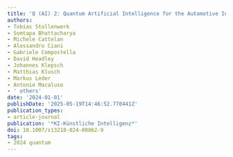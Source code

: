 ```yaml
---
title: 'Q (AI) 2: Quantum Artificial Intelligence for the Automotive Industry'
authors:
- Tobias Stollenwerk
- Somtapa Bhattacharya
- Michele Cattelan
- Alessandro Ciani
- Gabriele Compostella
- David Headley
- Johannes Klepsch
- Matthias Klusch
- Markus Leder
- Antonio Macaluso
- ' others'
date: '2024-01-01'
publishDate: '2025-05-19T14:46:52.770441Z'
publication_types:
- article-journal
publication: '*KI-Künstliche Intelligenz*'
doi: 10.1007/s13218-024-00862-9
tags:
- 2024 quantum
---
```


